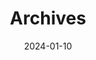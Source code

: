 ---
title: "Archives"
date: 2024-01-10
layout: "archives"
slug: "archives"
menu:
    main:
        weight: -70
        params: 
            icon: archives
---